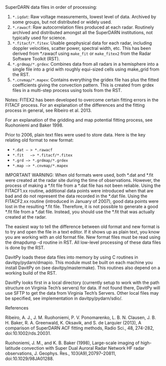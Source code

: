 SuperDARN data files in order of processing:

1. `*.iqdat`: Raw voltage measurements, lowest level of data.  Archived by some groups, but not distributed or widely used.
2. `*.rawacf`: Raw autocorrelation files produced at each radar.  Routinely archived and distributed amongst all the SuperDARN institutions, not typically used for science.
3. `*.fitacf/*.fitex`: Usable geophysical data for each radar, including doppler velocities, scatter power, spectral width, etc.  This has been derived from *.rawacf using `make_fit` or `make_fitex2` from the Radar Software Toolkit (RST).
4. `*.grdmap/*.grdex`:  Combines data from all radars in a hemisphere into a single file into a grid with roughly equi-sized cells using make_grid from the RST.
5. `*.cnvmap/*.mapex`: Contains everything the gridex file has plus the fitted coefficients giving the convection pattern.  This is created from grdex files in a multi-step process using tools from the RST.

Notes:
FITEX2 has been developed to overcome certain fitting errors in the FITACF process.  For an explanation of the differences and the fitting process in general, see Ribeiro et al. 2013.  

For an explanation of the gridding and map potential fitting process, see Ruohoniemi and Baker 1998.

Prior to 2006, plain text files were used to store data.  Here is the key relating old format to new format:

* `*.dat — > *.rawacf`
* `*.fit   —> *.fitacf/*.fitex`
* `*.grd —> *.grdmap/*.grdex`
* `*.map —> *.cnvmap/*.mapex`

IMPORTANT WARNING:  When old formats were used, both *.dat and *.fit were created at the radar site during the time of observations.  However, the process of making a *.fit file from a *.dat file has not been reliable.  Using the FITACF1.xx routine, additional data points were introduced when that are bad and do not represent the data recorded in the *.dat file.  Using the FITACF2.xx routine (introduced in January of 2007), good data points were lost in the resulting *.fit file.  Therefore, it is not possible to generate a good *.fit file from a *.dat file.  Instead, you should use the *.fit that was actually created at the radar.

The easiest way to tell the difference between old format and new format is to try and open the file in a text editor.  If it shows up as plain text, you know you are working with an old format file.  New format files must be read using the dmapdump -d routine in RST.  All low-level processing of these data files is done by the RST.

DavitPy loads these data files into memory by using C routines in davitpy/pydarn/dmapio.  This module must be built on each machine you install DavitPy on (see davitpy/mastermake).  This routines also depend on a working build of the RST.

DavitPy looks first in a local directory (currently setup to work with the path structure on Virginia Tech’s servers) for data.  If not found there, DavitPy will use SFTP to get the data from Virginia Tech’s Servers.  Other local files may be specified, see implementation in davitpy/pydarn/sdio/.

References

Ribeiro, A. J., J. M. Ruohoniemi, P. V. Ponomarenko, L. B. N. Clausen, J. B. H. Baker, R. A. Greenwald, K. Oksavik, and S. de Larquier (2013), A comparison of SuperDARN ACF fitting methods, Radio Sci., 48, 274-282, doi:10.1002/rds.20031.

Ruohoniemi, J. M., and K. B. Baker (1998), Large-scale imaging of high-latitude convection with Super Dual Auroral Radar Network HF radar observations, J. Geophys. Res., 103(A9),20797–20811, doi:10.1029/98JA01288.
